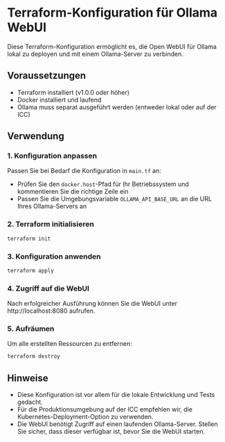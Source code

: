 # Terraform-Konfiguration für Ollama WebUI

Diese Terraform-Konfiguration ermöglicht es, die Open WebUI für Ollama lokal zu deployen und mit einem Ollama-Server zu verbinden.

## Voraussetzungen

- Terraform installiert (v1.0.0 oder höher)
- Docker installiert und laufend
- Ollama muss separat ausgeführt werden (entweder lokal oder auf der ICC)

## Verwendung

### 1. Konfiguration anpassen

Passen Sie bei Bedarf die Konfiguration in `main.tf` an:

- Prüfen Sie den `docker.host`-Pfad für Ihr Betriebssystem und kommentieren Sie die richtige Zeile ein
- Passen Sie die Umgebungsvariable `OLLAMA_API_BASE_URL` an die URL Ihres Ollama-Servers an

### 2. Terraform initialisieren

```bash
terraform init
```

### 3. Konfiguration anwenden

```bash
terraform apply
```

### 4. Zugriff auf die WebUI

Nach erfolgreicher Ausführung können Sie die WebUI unter http://localhost:8080 aufrufen.

### 5. Aufräumen

Um alle erstellten Ressourcen zu entfernen:

```bash
terraform destroy
```

## Hinweise

- Diese Konfiguration ist vor allem für die lokale Entwicklung und Tests gedacht.
- Für die Produktionsumgebung auf der ICC empfehlen wir, die Kubernetes-Deployment-Option zu verwenden.
- Die WebUI benötigt Zugriff auf einen laufenden Ollama-Server. Stellen Sie sicher, dass dieser verfügbar ist, bevor Sie die WebUI starten.